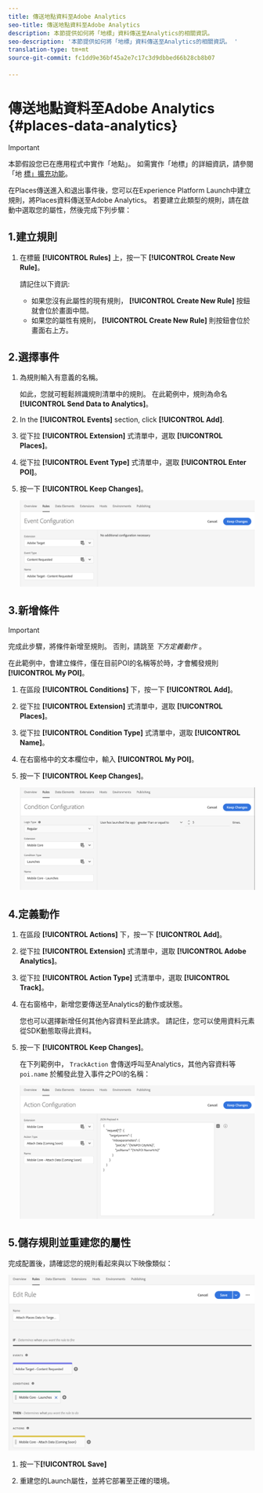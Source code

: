 ```yaml
---
title: 傳送地點資料至Adobe Analytics
seo-title: 傳送地點資料至Adobe Analytics
description: 本節提供如何將「地標」資料傳送至Analytics的相關資訊。
seo-description: '本節提供如何將「地標」資料傳送至Analytics的相關資訊。 '
translation-type: tm+mt
source-git-commit: fc1dd9e36bf45a2e7c17c3d9dbbed66b28cb8b07

---
```



# 傳送地點資料至Adobe Analytics {#places-data-analytics}


>[!IMPORTANT]
>
>本節假設您已在應用程式中實作「地點」。 如需實作「地標」的詳細資訊，請參閱「地 [標」擴充功能](/help/places-ext-aep-sdks/places-extension/places-extension.md)。

在Places傳送進入和退出事件後，您可以在Experience Platform Launch中建立規則，將Places資料傳送至Adobe Analytics。 若要建立此類型的規則，請在啟動中選取您的屬性，然後完成下列步驟：

## 1.建立規則

1. 在標籤 **[!UICONTROL Rules]** 上，按一下 **[!UICONTROL Create New Rule]**。

   請記住以下資訊:

   * 如果您沒有此屬性的現有規則， **[!UICONTROL Create New Rule]** 按鈕就會位於畫面中間。
   * 如果您的屬性有規則， **[!UICONTROL Create New Rule]** 則按鈕會位於畫面右上方。

## 2.選擇事件

1. 為規則輸入有意義的名稱。

   如此，您就可輕鬆辨識規則清單中的規則。 在此範例中，規則為命名 **[!UICONTROL Send Data to Analytics]**。

2. In the **[!UICONTROL Events]** section, click **[!UICONTROL Add]**.

3. 從下拉 **[!UICONTROL Extension]** 式清單中，選取 **[!UICONTROL Places]**。

4. 從下拉 **[!UICONTROL Event Type]** 式清單中，選取 **[!UICONTROL Enter POI]**。

5. 按一下 **[!UICONTROL Keep Changes]**。

   !["選擇事件"](/help/assets/ad-setEvent.png)


## 3.新增條件

>[!IMPORTANT]
>
>完成此步驟，將條件新增至規則。 否則，請跳至 *下方定義動作* 。

在此範例中，會建立條件，僅在目前POI的名稱等於時，才會觸發規則 **[!UICONTROL My POI]**。

1. 在區段 **[!UICONTROL Conditions]** 下，按一下 **[!UICONTROL Add]**。

2. 從下拉 **[!UICONTROL Extension]** 式清單中，選取 **[!UICONTROL Places]**。

3. 從下拉 **[!UICONTROL Condition Type]** 式清單中，選取 **[!UICONTROL Name]**。

4. 在右窗格中的文本欄位中，輸入 **[!UICONTROL My POI]**。

5. 按一下 **[!UICONTROL Keep Changes]**。

   !["設定條件"](/help/assets/ad-setCondition.png)


## 4.定義動作

1. 在區段 **[!UICONTROL Actions]** 下，按一下 **[!UICONTROL Add]**。

2. 從下拉 **[!UICONTROL Extension]** 式清單中，選取 **[!UICONTROL Adobe Analytics]**。

3. 從下拉 **[!UICONTROL Action Type]** 式清單中，選取 **[!UICONTROL Track]**。

4. 在右窗格中，新增您要傳送至Analytics的動作或狀態。

   您也可以選擇新增任何其他內容資料至此請求。 請記住，您可以使用資料元素從SDK動態取得此資料。

5. 按一下 **[!UICONTROL Keep Changes]**。

   在下列範例中， `TrackAction` 會傳送呼叫至Analytics，其他內容資料等 `poi.name` 於觸發此登入事件之POI的名稱：

   !["設定動作"](/help/assets/ad-setAction.png)

## 5.儲存規則並重建您的屬性

完成配置後，請確認您的規則看起來與以下映像類似：

!["規則已建立"](/help/assets/ad-ruleComplete.png)

1. 按一下&#x200B;**[!UICONTROL Save]**

2. 重建您的Launch屬性，並將它部署至正確的環境。

